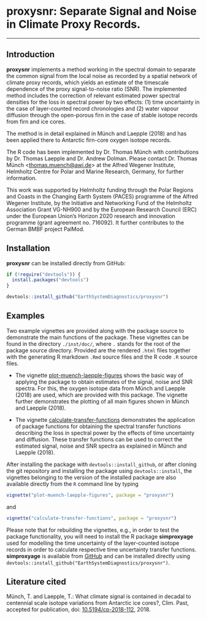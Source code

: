 # proxysnr: Separate Signal and Noise in Climate Proxy Records.

------------------------------

## Introduction

**proxysnr** implements a method working in the spectral domain to separate the
common signal from the local noise as recorded by a spatial network of climate
proxy records, which yields an estimate of the timescale dependence of the proxy
signal-to-noise ratio (SNR). The implemented method includes the correction of
relevant estimated power spectral densities for the loss in spectral power by
two effects: (1) time uncertainty in the case of layer-counted record
chronologies and (2) water vapour diffusion through the open-porous firn in the
case of stable isotope records from firn and ice cores.

The method is in detail explained in Münch and Laepple (2018) and has been
applied there to Antarctic firn-core oxygen isotope records.

The R code has been implemented by Dr. Thomas Münch with contributions by
Dr. Thomas Laepple and Dr. Andrew Dolman. Please contact Dr. Thomas Münch
<<thomas.muench@awi.de>> at the Alfred Wegener Institute, Helmholtz Centre for
Polar and Marine Research, Germany, for further information.

This work was supported by Helmholtz funding through the Polar Regions and
Coasts in the Changing Earth System (PACES) programme of the Alfred Wegener
Institute, by the Initiative and Networking Fund of the Helmholtz Association
Grant VG-NH900 and by the European Research Council (ERC) under the European
Union’s Horizon 2020 research and innovation programme (grant agreement
no. 716092). It further contributes to the German BMBF project PalMod.

## Installation

**proxysnr** can be installed directly from GitHub:

```r
if (!require("devtools")) {
  install.packages("devtools")
}

devtools::install_github("EarthSystemDiagnostics/proxysnr")
```

## Examples

Two example vignettes are provided along with the package source to
demonstrate the main functions of the package. These vignettes can be found in
the directory `./inst/doc/`, where `.` stands for the root of the package source
directory. Provided are the rendered `.html` files together with the generating
R markdown `.Rmd` source files and the R code `.R` source files.

* The vignette
  [plot-muench-laepple-figures](http://htmlpreview.github.io/?https://github.com/EarthSystemDiagnostics/proxysnr/blob/master/inst/doc/plot-muench-laepple-figures.html)
  shows the basic way of applying the package to obtain estimates of the signal,
  noise and SNR spectra. For this, the oxygen isotope data from Münch and
  Laepple (2018) are used, which are provided with this package. The vignette
  further demonstrates the plotting of all main figures shown in Münch and
  Laepple (2018).

* The vignette
   [calculate-transfer-functions](http://htmlpreview.github.io/?https://github.com/EarthSystemDiagnostics/proxysnr/blob/master/inst/doc/calculate-transfer-functions.html)
   demonstrates the application of package functions for obtaining the spectral
   transfer functions describing the loss in spectral power by the effects of
   time uncertainty and diffusion. These transfer functions can be used to
   correct the estimated signal, noise and SNR spectra as explained in Münch and
   Laepple (2018).

After installing the package with `devtools::install_github`, or after cloning
the git repository and installing the package using `devtools::install`, the
vignettes belonging to the version of the installed package are also available
directly from the `R` command line by typing
```r
vignette("plot-muench-laepple-figures", package = "proxysnr")
```
and
```r
vignette("calculate-transfer-functions", package = "proxysnr")
```

Please note that for rebuilding the vignettes, e.g., in order to test the package
functionality, you will need to install the R package **simproxyage** used for
modelling the time uncertainty of the layer-counted isotope records in order to
calculate respective time uncertainty transfer functions. **simproxyage** is
available from [GitHub](https://github.com/EarthSystemDiagnostics/simproxyage)
and can be installed directly using
`devtools::install_github("EarthSystemDiagnostics/proxysnr")`.

## Literature cited

Münch, T. and Laepple, T.: What climate signal is contained in decadal to
centennial scale isotope variations from Antarctic ice cores?, Clim. Past,
accepted for publication, doi:
[10.5194/cp-2018-112](https://doi.org/10.5194/cp-2018-112), 2018.

